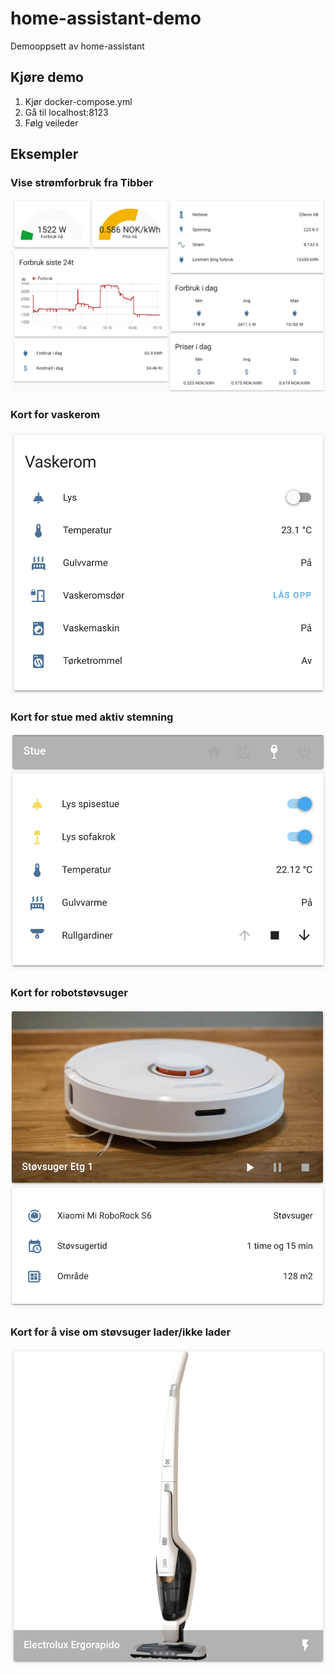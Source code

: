 # home-assistant-demo
Demooppsett av home-assistant


## Kjøre demo
1. Kjør docker-compose.yml
2. Gå til localhost:8123
3. Følg veileder

## Eksempler
### Vise strømforbruk fra Tibber
![](doc/images/tibber.png)

### Kort for vaskerom 
![](doc/images/vaskerom.png)

### Kort for stue med aktiv stemning
![](doc/images/stemningskort_stue.png)

### Kort for robotstøvsuger
![](doc/images/stovsuger.png)

### Kort for å vise om støvsuger lader/ikke lader
![](doc/images/stovsuger_lader.png)